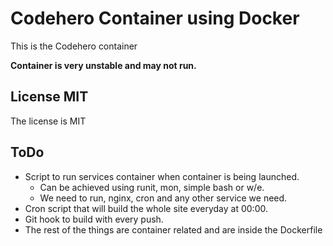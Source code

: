 # Codehero Container using Docker

This is the Codehero container

**Container is very unstable and may not run.**

## License MIT

The license is MIT

## ToDo

- Script to run services container when container is being launched.
  - Can be achieved using runit, mon, simple bash or w/e.
  - We need to run, nginx, cron and any other service we need.
- Cron script that will build the whole site everyday at 00:00.
- Git hook to build with every push.
- The rest of the things are container related and are inside the Dockerfile
